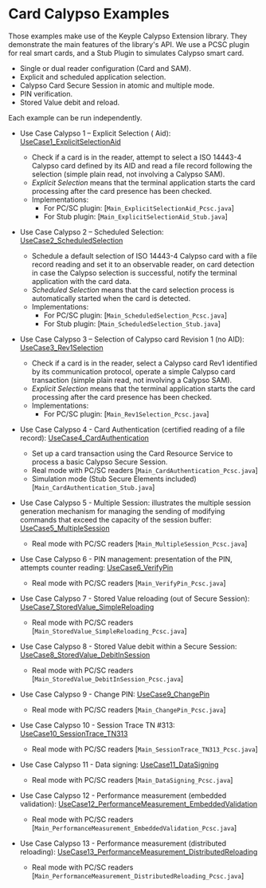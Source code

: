 # Card Calypso Examples

Those examples make use of the Keyple Calypso Extension library. They demonstrate the main features of the library's
API. We use a PCSC plugin for real smart cards, and a Stub Plugin to simulates Calypso smart card.

* Single or dual reader configuration (Card and SAM).
* Explicit and scheduled application selection.
* Calypso Card Secure Session in atomic and multiple mode.
* PIN verification.
* Stored Value debit and reload.

Each example can be run independently.

* Use Case Calypso 1 – Explicit Selection (
  Aid): [UseCase1_ExplicitSelectionAid](https://github.com/eclipse/keyple-java-example/tree/main/Example_Card_Calypso/src/main/java/org/eclipse/keyple/card/calypso/example/UseCase1_ExplicitSelectionAid)
    * Check if a card is in the reader, attempt to select a ISO 14443-4 Calypso card defined by its AID and read a file
      record following the selection (simple plain read, not involving a Calypso SAM).
    * _Explicit Selection_ means that the terminal application starts the card processing after the card presence has
      been checked.
    * Implementations:
        * For PC/SC plugin: [`Main_ExplicitSelectionAid_Pcsc.java`]
        * For Stub plugin: [`Main_ExplicitSelectionAid_Stub.java`]

* Use Case Calypso 2 – Scheduled
  Selection: [UseCase2_ScheduledSelection](https://github.com/eclipse/keyple-java-example/tree/main/Example_Card_Calypso/src/main/java/org/eclipse/keyple/card/calypso/example/UseCase2_ScheduledSelection)
    * Schedule a default selection of ISO 14443-4 Calypso card with a file record reading and set it to an observable
      reader, on card detection in case the Calypso selection is successful, notify the terminal application with the
      card data.
    * _Scheduled Selection_ means that the card selection process is automatically started when the card is detected.
    * Implementations:
        * For PC/SC plugin: [`Main_ScheduledSelection_Pcsc.java`]
        * For Stub plugin: [`Main_ScheduledSelection_Stub.java`]

* Use Case Calypso 3 – Selection of Calypso card Revision 1 (no
  AID): [UseCase3_Rev1Selection](https://github.com/eclipse/keyple-java-example/tree/main/Example_Card_Calypso/src/main/java/org/eclipse/keyple/card/calypso/example/UseCase3_Rev1Selection)
    * Check if a card is in the reader, select a Calypso card Rev1 identified by its communication protocol, operate a
      simple Calypso card transaction (simple plain read, not involving a Calypso SAM).
    * _Explicit Selection_ means that the terminal application starts the card processing after the card presence has
      been checked.
    * Implementations:
        * For PC/SC plugin: [`Main_Rev1Selection_Pcsc.java`]

* Use Case Calypso 4 - Card Authentication (certified reading of a file
  record):  [UseCase4_CardAuthentication](https://github.com/eclipse/keyple-java-example/tree/main/Example_Card_Calypso/src/main/java/org/eclipse/keyple/card/calypso/example/UseCase4_CardAuthentication)
    * Set up a card transaction using the Card Resource Service to process a basic Calypso Secure Session.
    * Real mode with PC/SC readers [`Main_CardAuthentication_Pcsc.java`]
    * Simulation mode  (Stub Secure Elements included) [`Main_CardAuthentication_Stub.java`]

* Use Case Calypso 5 - Multiple Session: illustrates the multiple session generation mechanism for managing the
  sending of modifying commands that exceed the capacity of the session
  buffer: [UseCase5_MultipleSession](https://github.com/eclipse/keyple-java-example/tree/main/Example_Card_Calypso/src/main/java/org/eclipse/keyple/card/calypso/example/UseCase5_MultipleSession)
    * Real mode with PC/SC readers [`Main_MultipleSession_Pcsc.java`]

* Use Case Calypso 6 - PIN management: presentation of the PIN, attempts counter
  reading: [UseCase6_VerifyPin](https://github.com/eclipse/keyple-java-example/tree/main/Example_Card_Calypso/src/main/java/org/eclipse/keyple/card/calypso/example/UseCase6_VerifyPin)
    * Real mode with PC/SC readers [`Main_VerifyPin_Pcsc.java`]

* Use Case Calypso 7 - Stored Value reloading (out of Secure Session):
   [UseCase7_StoredValue_SimpleReloading](https://github.com/eclipse/keyple-java-example/tree/main/Example_Card_Calypso/src/main/java/org/eclipse/keyple/card/calypso/example/UseCase7_StoredValue_SimpleReloading)
    * Real mode with PC/SC readers [`Main_StoredValue_SimpleReloading_Pcsc.java`]

* Use Case Calypso 8 - Stored Value debit within a Secure Session:
   [UseCase8_StoredValue_DebitInSession](https://github.com/eclipse/keyple-java-example/tree/main/Example_Card_Calypso/src/main/java/org/eclipse/keyple/card/calypso/example/UseCase8_StoredValue_DebitInSession)
    * Real mode with PC/SC readers [`Main_StoredValue_DebitInSession_Pcsc.java`]

* Use Case Calypso 9 - Change PIN:
   [UseCase9_ChangePin](https://github.com/eclipse/keyple-java-example/tree/main/Example_Card_Calypso/src/main/java/org/eclipse/keyple/card/calypso/example/UseCase9_ChangePin)
    * Real mode with PC/SC readers [`Main_ChangePin_Pcsc.java`]

* Use Case Calypso 10 - Session Trace TN #313:
   [UseCase10_SessionTrace_TN313](https://github.com/eclipse/keyple-java-example/tree/main/Example_Card_Calypso/src/main/java/org/eclipse/keyple/card/calypso/example/UseCase10_SessionTrace_TN313)
    * Real mode with PC/SC readers [`Main_SessionTrace_TN313_Pcsc.java`]

* Use Case Calypso 11 - Data signing:
  [UseCase11_DataSigning](https://github.com/eclipse/keyple-java-example/tree/main/Example_Card_Calypso/src/main/java/org/eclipse/keyple/card/calypso/example/UseCase11_DataSigning)
    * Real mode with PC/SC readers [`Main_DataSigning_Pcsc.java`]

* Use Case Calypso 12 - Performance measurement (embedded validation):
  [UseCase12_PerformanceMeasurement_EmbeddedValidation](https://github.com/eclipse/keyple-java-example/tree/main/Example_Card_Calypso/src/main/java/org/eclipse/keyple/card/calypso/example/UseCase12_PerformanceMeasurement_EmbeddedValidation)
    * Real mode with PC/SC readers [`Main_PerformanceMeasurement_EmbeddedValidation_Pcsc.java`]

* Use Case Calypso 13 - Performance measurement (distributed reloading):
  [UseCase13_PerformanceMeasurement_DistributedReloading](https://github.com/eclipse/keyple-java-example/tree/main/Example_Card_Calypso/src/main/java/org/eclipse/keyple/card/calypso/example/UseCase13_PerformanceMeasurement_DistributedReloading)
    * Real mode with PC/SC readers [`Main_PerformanceMeasurement_DistributedReloading_Pcsc.java`]